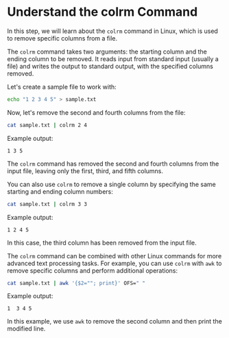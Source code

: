 # Understand the colrm Command

In this step, we will learn about the `colrm` command in Linux, which is used to remove specific columns from a file.

The `colrm` command takes two arguments: the starting column and the ending column to be removed. It reads input from standard input (usually a file) and writes the output to standard output, with the specified columns removed.

Let's create a sample file to work with:

```bash
echo "1 2 3 4 5" > sample.txt
```

Now, let's remove the second and fourth columns from the file:

```bash
cat sample.txt | colrm 2 4
```

Example output:

```
1 3 5
```

The `colrm` command has removed the second and fourth columns from the input file, leaving only the first, third, and fifth columns.

You can also use `colrm` to remove a single column by specifying the same starting and ending column numbers:

```bash
cat sample.txt | colrm 3 3
```

Example output:

```
1 2 4 5
```

In this case, the third column has been removed from the input file.

The `colrm` command can be combined with other Linux commands for more advanced text processing tasks. For example, you can use `colrm` with `awk` to remove specific columns and perform additional operations:

```bash
cat sample.txt | awk '{$2=""; print}' OFS=" "
```

Example output:

```
1  3 4 5
```

In this example, we use `awk` to remove the second column and then print the modified line.
